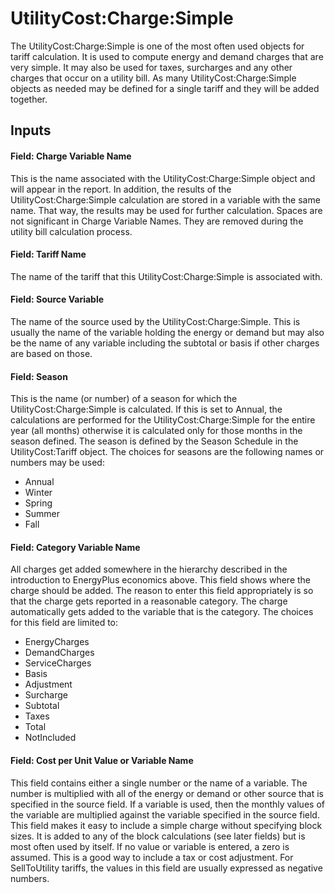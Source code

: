 # UtilityCost:Charge:Simple

The UtilityCost:Charge:Simple is one of the most often used objects for tariff calculation. It is used to compute energy and demand charges that are very simple. It may also be used for taxes, surcharges and any other charges that occur on a utility bill. As many UtilityCost:Charge:Simple objects as needed may be defined for a single tariff and they will be added together.

## Inputs

#### Field: Charge Variable Name

This is the name associated with the UtilityCost:Charge:Simple object and will appear in the report. In addition, the results of the UtilityCost:Charge:Simple calculation are stored in a variable with the same name. That way, the results may be used for further calculation. Spaces are not significant in Charge Variable Names. They are removed during the utility bill calculation process.

#### Field: Tariff Name

The name of the tariff that this UtilityCost:Charge:Simple is associated with.

#### Field: Source Variable

The name of the source used by the UtilityCost:Charge:Simple. This is usually the name of the variable holding the energy or demand but may also be the name of any variable including the subtotal or basis if other charges are based on those.

#### Field: Season

This is the name (or number) of a season for which the UtilityCost:Charge:Simple is calculated. If this is set to Annual, the calculations are performed for the UtilityCost:Charge:Simple for the entire year (all months) otherwise it is calculated only for those months in the season defined. The season is defined by the Season Schedule in the UtilityCost:Tariff object. The choices for seasons are the following names or numbers may be used:

- Annual
- Winter
- Spring
- Summer
- Fall

#### Field: Category Variable Name

All charges get added somewhere in the hierarchy described in the introduction to EnergyPlus economics above. This field shows where the charge should be added. The reason to enter this field appropriately is so that the charge gets reported in a reasonable category. The charge automatically gets added to the variable that is the category. The choices for this field are limited to:

- EnergyCharges
- DemandCharges
- ServiceCharges
- Basis
- Adjustment
- Surcharge
- Subtotal
- Taxes
- Total
- NotIncluded

#### Field: Cost per Unit Value or Variable Name

This field contains either a single number or the name of a variable. The number is multiplied with all of the energy or demand or other source that is specified in the source field. If a variable is used, then the monthly values of the variable are multiplied against the variable specified in the source field. This field makes it easy to include a simple charge without specifying block sizes. It is added to any of the block calculations (see later fields) but is most often used by itself. If no value or variable is entered, a zero is assumed. This is a good way to include a tax or cost adjustment. For SellToUtility tariffs, the values in this field are usually expressed as negative numbers.